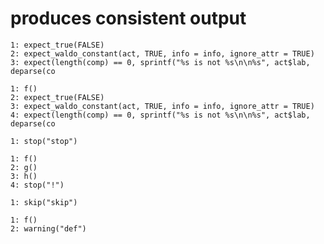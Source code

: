 # produces consistent output

    1: expect_true(FALSE)
    2: expect_waldo_constant(act, TRUE, info = info, ignore_attr = TRUE)
    3: expect(length(comp) == 0, sprintf("%s is not %s\n\n%s", act$lab, deparse(co
    
    1: f()
    2: expect_true(FALSE)
    3: expect_waldo_constant(act, TRUE, info = info, ignore_attr = TRUE)
    4: expect(length(comp) == 0, sprintf("%s is not %s\n\n%s", act$lab, deparse(co
    
    1: stop("stop")
    
    1: f()
    2: g()
    3: h()
    4: stop("!")
    
    1: skip("skip")
    
    1: f()
    2: warning("def")
    

